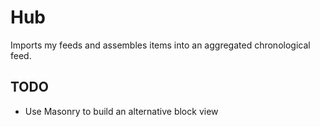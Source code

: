 # Hub

Imports my feeds and assembles items into an aggregated chronological feed.

## TODO

- Use Masonry to build an alternative block view